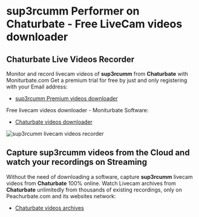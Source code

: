 # sup3rcumm Performer on Chaturbate - Free LiveCam videos downloader

## Chaturbate Live Videos Recorder

Monitor and record livecam videos of **sup3rcumm** from **Chaturbate** with Moniturbate.com
Get a premium trial for free by just and only registering with your Email address:
* [sup3rcumm Premium videos downloader](https://moniturbate.com/request-demo-licence-key.html)

Free livecam videos downloader - Moniturbate Software:
* [Chaturbate videos downloader](https://moniturbate.com/moniturbate-download-software.html)

![sup3rcumm livecam videos recorder](https://peachurnet.com/templates/moniturbate-software.png)


## Capture sup3rcumm videos from the Cloud and watch your recordings on Streaming

Without the need of downloading a software, capture **sup3rcumm** livecam videos from **Chaturbate** 100% online.
Watch Livecam archives from **Chaturbate** unlimitedly from thousands of existing recordings, only on Peachurbate.com and its websites network:
* [Chaturbate videos archives](https://peachurnet.com/)